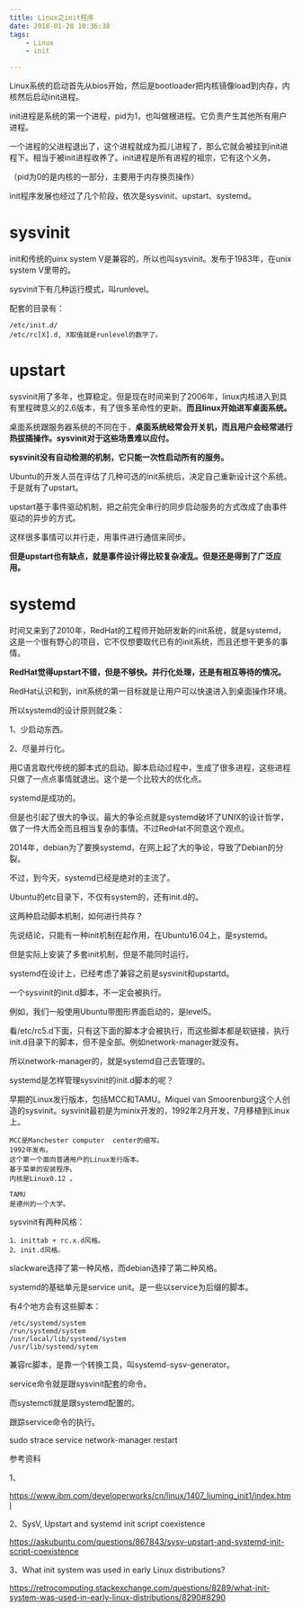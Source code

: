 ```yaml
---
title: Linux之init程序
date: 2018-01-28 10:36:38
tags:
	- Linux
	- init

---
```




Linux系统的启动首先从bios开始，然后是bootloader把内核镜像load到内存，内核然后启动init进程。

init进程是系统的第一个进程，pid为1，也叫做根进程。它负责产生其他所有用户进程。

一个进程的父进程退出了，这个进程就成为孤儿进程了，那么它就会被挂到init进程下。相当于被init进程收养了。init进程是所有进程的祖宗，它有这个义务。

（pid为0的是内核的一部分，主要用于内存换页操作）

init程序发展也经过了几个阶段，依次是sysvinit、upstart、systemd。

# sysvinit

init和传统的uinx system V是兼容的，所以也叫sysvinit。发布于1983年，在unix system V里带的。

sysvinit下有几种运行模式，叫runlevel。

配套的目录有：

```
/etc/init.d/
/etc/rc[X].d, X取值就是runlevel的数字了。
```



# upstart

sysvinit用了多年，也算稳定。但是现在时间来到了2006年，linux内核进入到具有里程碑意义的2.6版本，有了很多革命性的更新。**而且linux开始进军桌面系统。**

桌面系统跟服务器系统的不同在于，**桌面系统经常会开关机，而且用户会经常进行热拔插操作。sysvinit对于这些场景难以应付。**

**sysvinit没有自动检测的机制，它只能一次性启动所有的服务。**

Ubuntu的开发人员在评估了几种可选的init系统后，决定自己重新设计这个系统。于是就有了upstart。

upstart基于事件驱动机制，把之前完全串行的同步启动服务的方式改成了由事件驱动的异步的方式。

这样很多事情可以并行走，用事件进行通信来同步。

**但是upstart也有缺点，就是事件设计得比较复杂凌乱。但是还是得到了广泛应用。**

# systemd

时间又来到了2010年，RedHat的工程师开始研发新的init系统，就是systemd，这是一个很有野心的项目，它不仅想要取代已有的init系统，而且还想干更多的事情。

**RedHat觉得upstart不错，但是不够快。并行化处理，还是有相互等待的情况。**

RedHat认识和到，init系统的第一目标就是让用户可以快速进入到桌面操作环境。

所以systemd的设计原则就2条：

1、少启动东西。

2、尽量并行化。

用C语言取代传统的脚本式的启动。脚本启动过程中，生成了很多进程，这些进程只做了一点点事情就退出。这个是一个比较大的优化点。

systemd是成功的。

但是也引起了很大的争议。最大的争论点就是systemd破坏了UNIX的设计哲学，做了一件大而全而且相当复杂的事情。不过RedHat不同意这个观点。

2014年，debian为了要换systemd，在网上起了大的争论，导致了Debian的分裂。

不过，到今天，systemd已经是绝对的主流了。



Ubuntu的etc目录下，不仅有system的，还有init.d的。

这两种启动脚本机制，如何进行共存？

先说结论，只能有一种init机制在起作用，在Ubuntu16.04上，是systemd。

但是实际上安装了多套init机制，但是不能同时运行。

systemd在设计上，已经考虑了兼容之前是sysvinit和upstartd。

一个sysvinit的init.d脚本，不一定会被执行。

例如，我们一般使用Ubuntu带图形界面启动的，是level5。

看/etc/rc5.d下面，只有这下面的脚本才会被执行，而这些脚本都是软链接，执行init.d目录下的脚本，但不是全部。例如network-manager就没有。

所以network-manager的，就是systemd自己去管理的。







systemd是怎样管理sysvinit的init.d脚本的呢？



早期的Linux发行版本，包括MCC和TAMU。Miquel van Smoorenburg这个人创造的sysvinit。sysvinit最初是为minix开发的，1992年2月开发，7月移植到Linux上。

```
MCC是Manchester computer  center的缩写。
1992年发布。
这个第一个面向普通用户的Linux发行版本。
基于菜单的安装程序。
内核是Linux0.12 。
```

```
TAMU
是德州的一个大学。
```

sysvinit有两种风格：

```
1、inittab + rc.x.d风格。
2、init.d风格。
```

slackware选择了第一种风格，而debian选择了第二种风格。

systemd的基础单元是service unit。是一些以service为后缀的脚本。

有4个地方会有这些脚本：

```
/etc/systemd/system
/run/systemd/system
/usr/local/lib/systemd/system
/usr/lib/systemd/sytem
```

兼容rc脚本，是靠一个转换工具，叫systemd-sysv-generator。



service命令就是跟sysvinit配套的命令。

而systemctl就是跟systemd配置的。



跟踪service命令的执行。

sudo strace service network-manager restart





参考资料

1、

https://www.ibm.com/developerworks/cn/linux/1407_liuming_init1/index.html

2、SysV, Upstart and systemd init script coexistence

https://askubuntu.com/questions/867843/sysv-upstart-and-systemd-init-script-coexistence

3、What init system was used in early Linux distributions?

https://retrocomputing.stackexchange.com/questions/8289/what-init-system-was-used-in-early-linux-distributions/8290#8290